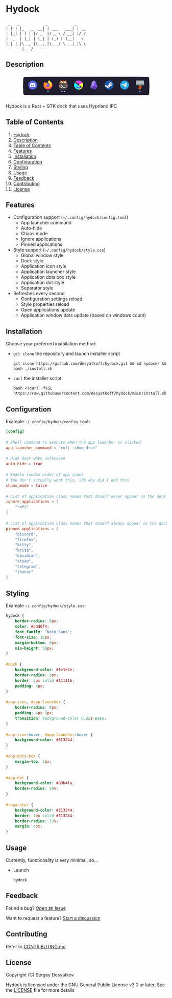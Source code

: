 # Hydock

```
 _   _           _            _    
| | | |_   _  __| | ___   ___| | __
| |_| | | | |/ _` |/ _ \ / __| |/ /
|  _  | |_| | (_| | (_) | (__|   < 
|_| |_|\__, |\__,_|\___/ \___|_|\_\
       |___/                       
```

## Description

<p align="center"><img src="assets/preview.png"/></p>

Hydock is a Rust + GTK dock that uses Hyprland IPC

## Table of Contents

1. [Hydock](#hydock)
2. [Description](#description)
3. [Table of Contents](#table-of-contents)
4. [Features](#features)
5. [Installation](#installation)
6. [Configuration](#configuration)
7. [Styling](#styling)
8. [Usage](#usage)
9. [Feedback](#feedback)
10. [Contributing](#contributing)
11. [License](#license)

## Features

* Configuration support (`~/.config/hydock/config.toml`)
    + App launcher command
    + Auto-hide
    + Chaos mode
    + Ignore applications
    + Pinned applications
* Style support (`~/.config/hydock/style.css`)
    + Global window style
    + Dock style
    + Application icon style
    + Application launcher style
    + Application dots box style
    + Application dot style
    + Separator style
* Refreshes every second
    + Configuration settings reload
    + Style properties reload
    + Open applications update
    + Application window dots update (based on windows count)

## Installation

Choose your preferred installation method:

* `git clone` the repository and launch installer script
    ```Shell
    git clone https://github.com/desyatkoff/hydock.git && cd hydock/ && bash ./install.sh
    ```
* `curl` the installer script
    ```Shell
    bash <(curl -fsSL https://raw.githubusercontent.com/desyatkoff/hydock/main/install.sh)
    ```

## Configuration

Example `~/.config/hydock/config.toml`:

```TOML
[config]

# Shell command to execute when the app launcher is clicked
app_launcher_command = "rofi -show drun"

# Hide dock when unfocused
auto_hide = true

# Enable random order of app icons
# You don't actually want this, idk why did I add this
chaos_mode = false

# List of application class names that should never appear in the dock
ignore_applications = [
    "rofi"
]

# List of application class names that should always appear in the dock
pinned_applications = [
    "discord",
    "firefox",
    "kitty",
    "krita",
    "obsidian",
    "steam",
    "telegram",
    "thunar"
]
```

## Styling

Example `~/.config/hydock/style.css`:

```CSS
hydock {
    border-radius: 8px;
    color: #cdd6f4;
    font-family: "Noto Sans";
    font-size: 16px;
    margin-bottom: 8px;
    min-height: 58px;
}

#dock {
    background-color: #1e1e2e;
    border-radius: 8px;
    border: 2px solid #11111b;
    padding: 4px;
}

#app-icon, #app-launcher {
    border-radius: 8px;
    padding: 4px 8px;
    transition: background-color 0.25s ease;
}

#app-icon:hover, #app-launcher:hover {
    background-color: #313244;
}

#app-dots-box {
    margin-top: 2px;
}

#app-dot {
    background-color: #89b4fa;
    border-radius: 50%;
}

#separator {
    background-color: #313244;
    border: 1px solid #313244;
    border-radius: 33%;
    margin: 4px;
}
```

## Usage

Currently, functionality is very minimal, so...

* Launch
    ```Shell
    hydock
    ```

## Feedback

Found a bug? [Open an issue](https://github.com/desyatkoff/hydock/issues/new)

Want to request a feature? [Start a discussion](https://github.com/desyatkoff/hydock/discussions/new?category=ideas)

## Contributing

Refer to [CONTRIBUTING.md](/docs/CONTRIBUTING.md)

## License

Copyright (C) Sergey Desyatkov

Hydock is licensed under the GNU General Public License v3.0 or later. See the [LICENSE](LICENSE) file for more details
